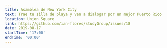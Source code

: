 ```yaml
---
title: Asamblea de New York City
text: Trae tu silla de playa y ven a dialogar por un mejor Puerto Rico.
location: Union Square
link: https://github.com/ian-flores/studyGroup/issues/18
date: 2019-08-17
startTime: '17:00'
endTime: '00:00'
---
```

